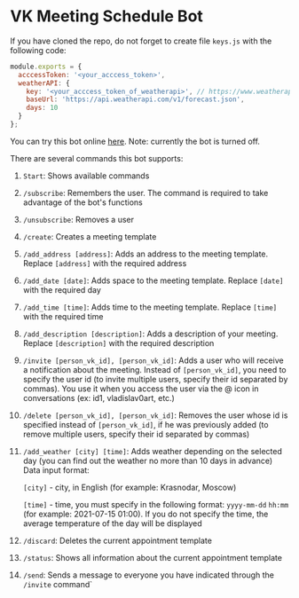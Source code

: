 # VK Meeting Schedule Bot

If you have cloned the repo, do not forget to create file `keys.js` with the following code:
```javascript
module.exports = {
  acccessToken: '<your_acccess_token>',
  weatherAPI: {
    key: '<your_acccess_token_of_weatherapi>', // https://www.weatherapi.com/
    baseUrl: 'https://api.weatherapi.com/v1/forecast.json',
    days: 10
  }
};
```

You can try this bot online [here](https://vk.com/meeting_schedule_bot). 
Note: currently the bot is turned off.

There are several commands this bot supports:

1. `Start`: Shows available commands

2.  `/subscribe`: Remembers the user. The command is required to take advantage of the bot's functions

3. `/unsubscribe`: Removes a user

4. `/create`: Creates a meeting template

5. `/add_address [address]`: Adds an address to the meeting template. Replace `[address]` with the required address

6. `/add_date [date]`: Adds space to the meeting template. Replace `[date]` with the required day

7. `/add_time [time]`: Adds time to the meeting template. Replace `[time]` with the required time

8. `/add_description [description]`: Adds a description of your meeting. Replace `[description]` with the required description

9. `/invite [person_vk_id], [person_vk_id]`: Adds a user who will receive a notification about the meeting. Instead of `[person_vk_id]`, you need to specify the user id (to invite multiple users, specify their id separated by commas). You use it when you access the user via the @ icon in conversations (ex: id1, vladislav0art, etc.)

10. `/delete [person_vk_id], [person_vk_id]`: Removes the user whose id is specified instead of `[person_vk_id]`, if he was previously added (to remove multiple users, specify their id separated by commas)

11. `/add_weather [city] [time]`: Adds weather depending on the selected day (you can find out the weather no more than 10 days in advance)
    Data input format:
    
      `[city]` - city, in English (for example: Krasnodar, Moscow)

      `[time]` - time, you must specify in the following format: `yyyy-mm-dd` `hh:mm` (for example: 2021-07-15 01:00). If you do not specify the time, the average temperature of the day will be displayed
      

12. `/discard`: Deletes the current appointment template

13. `/status`: Shows all information about the current appointment template

14. `/send`: Sends a message to everyone you have indicated through the `/invite` command`
